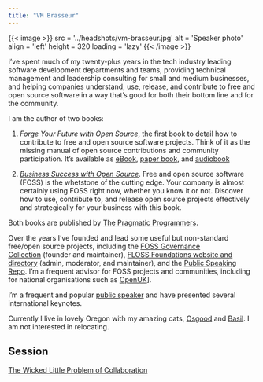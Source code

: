 ```yaml
---
title: "VM Brasseur"
---
```


{{< image >}}
src = '../headshots/vm-brasseur.jpg'
alt = 'Speaker photo'
align = 'left'
height = 320
loading = 'lazy'
{{< /image >}}

I’ve spent much of my twenty-plus years in the tech industry leading software development departments and teams, providing technical management and leadership consulting for small and medium businesses, and helping companies understand, use, release, and contribute to free and open source software in a way that’s good for both their bottom line and for the community.

I am the author of two books:

1. _Forge Your Future with Open Source_, the first book to detail how to contribute to free and open source software projects. Think of it as the missing manual of open source contributions and community participation. It’s available as [eBook](https://fossforge.com/), [paper book](https://bookshop.org/p/books/forge-your-future-with-open-source-build-your-skills-build-your-network-build-the-future-of-technology-brasseur/6388560?ean=9781680503012), and [audiobook](https://pragprog.com/titles/a-vbopens/forge-your-future-with-open-source/)

2. [_Business Success with Open Source_](https://fossbiz.com/). Free and open source software (FOSS) is the whetstone of the cutting edge. Your company is almost certainly using FOSS right now, whether you know it or not. Discover how to use, contribute to, and release open source projects effectively and strategically for your business with this book.

Both books are published by [The Pragmatic Programmers](https://pragprog.com/).

Over the years I’ve founded and lead some useful but non-standard free/open source projects, including the [FOSS Governance Collection](https://fossgovernance.org/) (founder and maintainer), [FLOSS Foundations website and directory](https://flossfoundations.org/) (admin, moderator, and maintainer), and the [Public Speaking Repo](https://github.com/vmbrasseur/Public_Speaking). I’m a frequent advisor for FOSS projects and communities, including for national organisations such as [OpenUK](https://openuk.uk/)].

I’m a frequent and popular [public speaker](https://www.vmbrasseur.com/presentations/) and have presented several international keynotes.

Currently I live in lovely Oregon with my amazing cats, [Osgood](https://www.flickr.com/photos/vmbrasseur/tags/osgood) and [Basil](https://www.flickr.com/photos/vmbrasseur/tags/basil/). I am not interested in relocating.

## Session

[The Wicked Little Problem of Collaboration](../sessions/wicked-little-problem.md)
